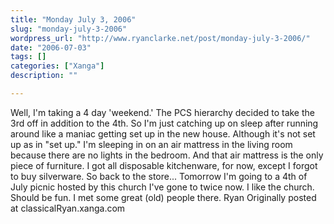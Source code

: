 ```yaml
---
title: "Monday July 3, 2006"
slug: "monday-july-3-2006"
wordpress_url: "http://www.ryanclarke.net/post/monday-july-3-2006/"
date: "2006-07-03"
tags: []
categories: ["Xanga"]
description: ""

---
```


Well, I'm taking a 4 day 'weekend.'
The PCS hierarchy decided to take the 3rd off in addition to the 4th. So I'm just catching up on sleep after running around like a maniac getting set up in the new house.
Although it's not set up as in "set up." I'm sleeping in on an air mattress in the living room because there are no lights in the bedroom. And that air mattress is the only piece of furniture. I got all disposable kitchenware, for now, except I forgot to buy silverware. So back to the store...
Tomorrow I'm going to a 4th of July picnic hosted by this church I've gone to twice now. I like the church. Should be fun. I met some great (old) people there.
Ryan
Originally posted at classicalRyan.xanga.com
